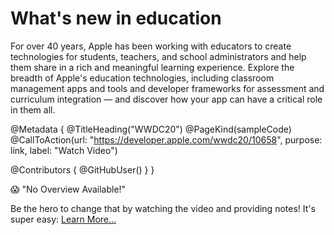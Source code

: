 # What's new in education

For over 40 years, Apple has been working with educators to create technologies for students, teachers, and school administrators and help them share in a rich and meaningful learning experience. Explore the breadth of Apple's education technologies, including classroom management apps and tools and developer frameworks for assessment and curriculum integration — and discover how your app can have a critical role in them all.

@Metadata {
   @TitleHeading("WWDC20")
   @PageKind(sampleCode)
   @CallToAction(url: "https://developer.apple.com/wwdc20/10658", purpose: link, label: "Watch Video")

   @Contributors {
      @GitHubUser(<replace this with your GitHub handle>)
   }
}

😱 "No Overview Available!"

Be the hero to change that by watching the video and providing notes! It's super easy:
 [Learn More…](https://wwdcnotes.github.io/WWDCNotes/documentation/wwdcnotes/contributing)
